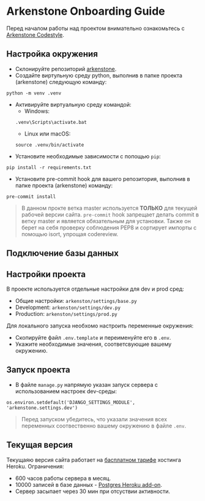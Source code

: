# Arkenstone Onboarding Guide

Перед началом работы над проектом внимательно ознакомьтесь с [Arkenstone Codestyle](https://github.com/lejbron/arkenstone/blob/master/docs/Arcenstone_codestyle.md).

## Настройка окружения

- Склонируйте репозиторий [arkenstone](https://github.com/lejbron/arkenstone).
- Создайте виртульную среду python, выполнив в папке проекта (arkenstone) следующую команду:
```
python -m venv .venv
```
- Активируйте виртуальную среду командой:
	+ Windows:
	```
	.venv\Scripts\activate.bat
	```
	+ Linux или macOS:
	```
	source .venv/bin/activate
	```
- Установите необходимые зависимости с попощью `pip`:
```
pip install -r requirements.txt
```
- Установите pre-commit hook для вашего репозитория, выполнив в папке проекта (arkenstone) команду:
```
pre-commit install
```

> В данном прокте ветка master используется **ТОЛЬКО** для текущей рабочей версии сайта. `pre-commit` hook запрещает делать commit в ветку master и является обязательным для установки.
Также он берет на себя проверку соблюдения PEP8 и сортирует импорты с помощью isort, упрощая codereview.

## Подключение базы данных



## Настройки проекта

В проекте используется отдельные настройки для dev и prod сред:
- Общие настройки: `arkenston/settings/base.py`
- Development: `arkenston/settings/dev.py`
- Production: `arkenston/settings/prod.py`

Для локального запуска необхомо настроить переменные окружения:
- Скопируйте файл `.env.template` и переименуйте его в `.env`.
- Укажите необходимые значения, соответсвующие вашему окружению.

## Запуск проекта

- В файле `manage.py` напрямую указан запуск сервера с использованием настроек dev-среды:
```
os.environ.setdefault('DJANGO_SETTINGS_MODULE', 'arkenstone.settings.dev')
```

> Перед запуском убедитесь, что указали значения всех переменных соотвественно вашему окружению в файле `.env`.

## Текущая версия

Текущаяю версия сайта работает на [басплатном тарифе](https://www.heroku.com/pricing) хостинга Heroku.
Ограничения:
- 600 часов работы сервера в месяц.
- 10000 записей в базе данных - [Postgres Heroku add-on](https://devcenter.heroku.com/articles/heroku-postgres-plans#hobby-tier).
- Сервер засыпает через 30 мин при отсуствии активности.